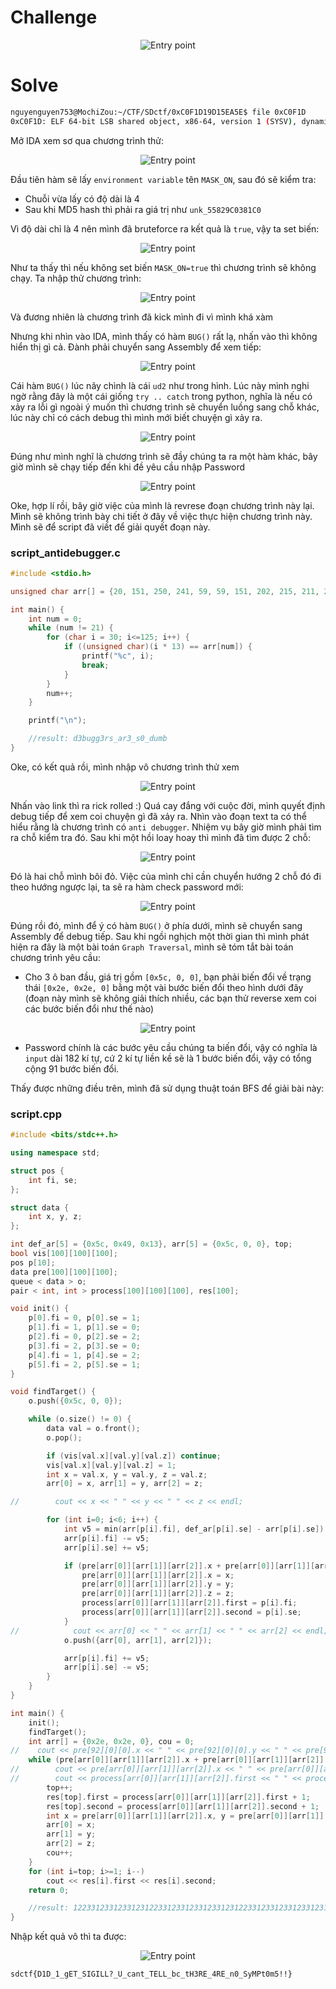 # Challenge

<p align="center">
  <img src="./0xC0F1D_1.png" alt="Entry point"/>
</p>

# Solve

```bash
nguyenguyen753@MochiZou:~/CTF/SDctf/0xC0F1D19D15EA5E$ file 0xC0F1D 
0xC0F1D: ELF 64-bit LSB shared object, x86-64, version 1 (SYSV), dynamically linked, interpreter /lib64/ld-linux-x86-64.so.2, BuildID[sha1]=7f973de2918f3c6fd2df19e4a3b751eba9ecf577, for GNU/Linux 3.2.0, stripped
```

Mở IDA xem sơ qua chương trình thử:

<p align="center">
  <img src="./0xC0F1D_2.png" alt="Entry point"/>
</p>

Đầu tiên hàm sẽ lấy `environment variable` tên `MASK_ON`, sau đó sẽ kiểm tra:
  - Chuỗi vừa lấy có độ dài là 4
  - Sau khi MD5 hash thì phải ra giá trị như `unk_55829C0381C0`

Vì độ dài chỉ là 4 nên mình đã bruteforce ra kết quả là `true`, vậy ta set biến:

<p align="center">
  <img src="./0xC0F1D_3.png" alt="Entry point"/>
</p>

Như ta thấy thì nếu không set biến `MASK_ON=true` thì chương trình sẽ không chạy. Ta nhập thử chương trình:

<p align="center">
  <img src="./0xC0F1D_4.png" alt="Entry point"/>
</p>

Và đương nhiên là chương trình đã kick mình đi vì mình khá xàm

Nhưng khi nhìn vào IDA, mình thấy có hàm `BUG()` rất lạ, nhấn vào thì không hiển thị gì cả. Đành phải chuyển sang Assembly để xem tiếp:

<p align="center">
  <img src="./0xC0F1D_5.png" alt="Entry point"/>
</p>

Cái hàm `BUG()` lúc nãy chình là cái `ud2` như trong hình. Lúc này mình nghi ngờ rằng đây là một cái giống `try .. catch` trong python, nghĩa là nếu có xảy ra lỗi gì ngoài ý muốn thì chương trình sẽ chuyển luồng sang chỗ khác, lúc này chỉ có cách debug thì mình mới biết chuyện gì xảy ra.

<p align="center">
  <img src="./0xC0F1D_6.png" alt="Entry point"/>
</p>

Đúng như mình nghĩ là chương trình sẽ đầy chúng ta ra một hàm khác, bây giờ mình sẽ chạy tiếp đến khi đề yêu cầu nhập Password

<p align="center">
  <img src="./0xC0F1D_7.png" alt="Entry point"/>
</p>

Oke, hợp lí rồi, bây giờ việc của mình là revrese đoạn chương trình này lại. Mình sẽ không trình bày chi tiết ở đây về việc thực hiện chương trình này. Mình sẽ để script đã viết để giải quyết đoạn này.

### script_antidebugger.c
```c
#include <stdio.h>

unsigned char arr[] = {20, 151, 250, 241, 59, 59, 151, 202, 215, 211, 237, 202, 151, 211, 215, 112, 211, 20, 241, 137, 250};

int main() {
	int num = 0;
	while (num != 21) {
		for (char i = 30; i<=125; i++) {
			if ((unsigned char)(i * 13) == arr[num]) {
				printf("%c", i);
				break;
			}
		}
		num++;
	}

	printf("\n");

	//result: d3bugg3rs_ar3_s0_dumb
}
```

Oke, có kết quả rồi, mình nhập vô chương trình thử xem

<p align="center">
  <img src="./0xC0F1D_8.png" alt="Entry point"/>
</p>

Nhấn vào link thì ra rick rolled :)
Quá cay đắng với cuộc đời, mình quyết định debug tiếp để xem coi chuyện gì đã xảy ra. Nhìn vào đoạn text ta có thể hiểu rằng là chương trình có `anti debugger`. Nhiệm vụ bây giờ mình phải tìm ra chỗ kiểm tra đó. Sau khi một hồi loay hoay thì mình đã tìm được 2 chỗ:

<p align="center">
  <img src="./0xC0F1D_9.png" alt="Entry point"/>
</p>

Đó là hai chỗ mình bôi đỏ. Việc của mình chỉ cần chuyển hướng 2 chỗ đó đi theo hướng ngược lại, ta sẽ ra hàm check password mới:

<p align="center">
  <img src="./0xC0F1D_10.png" alt="Entry point"/>
</p>

Đúng rồi đó, mình để ý có hàm `BUG()` ở phía dưới, mình sẽ chuyển sang Assembly để debug tiếp. Sau khi ngồi nghịch một thời gian thì mình phát hiện ra đây là một bài toán `Graph Traversal`, mình sẽ tóm tắt bài toán chương trình yêu cầu:
  - Cho 3 ô ban đầu, giá trị gồm `[0x5c, 0, 0]`, bạn phải biến đổi về trạng thái `[0x2e, 0x2e, 0]` bằng một vài bước biến đổi theo hình dưới đây (đoạn này mình sẽ không giải thích nhiều, các bạn thử reverse xem coi các bước biến đổi như thế nào)

<p align="center">
  <img src="./0xC0F1D_11.png" alt="Entry point"/>
</p>

  - Password chính là các bước yêu cầu chúng ta biến đổi, vậy có nghĩa là `input` dài 182 kí tự, cứ 2 kí tự liền kề sẽ là 1 bước biến đổi, vậy có tổng cộng 91 bước biến đổi.

Thấy được những điều trên, mình đã sử dụng thuật toán BFS để giải bài này:

### script.cpp
```cpp
#include <bits/stdc++.h>

using namespace std;

struct pos {
    int fi, se;
};

struct data {
    int x, y, z;
};

int def_ar[5] = {0x5c, 0x49, 0x13}, arr[5] = {0x5c, 0, 0}, top;
bool vis[100][100][100];
pos p[10];
data pre[100][100][100];
queue < data > o;
pair < int, int > process[100][100][100], res[100];

void init() {
    p[0].fi = 0, p[0].se = 1;
    p[1].fi = 1, p[1].se = 0;
    p[2].fi = 0, p[2].se = 2;
    p[3].fi = 2, p[3].se = 0;
    p[4].fi = 1, p[4].se = 2;
    p[5].fi = 2, p[5].se = 1;
}

void findTarget() {
    o.push({0x5c, 0, 0});

    while (o.size() != 0) {
        data val = o.front();
        o.pop();

        if (vis[val.x][val.y][val.z]) continue;
        vis[val.x][val.y][val.z] = 1;
        int x = val.x, y = val.y, z = val.z;
        arr[0] = x, arr[1] = y, arr[2] = z;

//        cout << x << " " << y << " " << z << endl;

        for (int i=0; i<6; i++) {
            int v5 = min(arr[p[i].fi], def_ar[p[i].se] - arr[p[i].se]);
            arr[p[i].fi] -= v5;
            arr[p[i].se] += v5;

            if (pre[arr[0]][arr[1]][arr[2]].x + pre[arr[0]][arr[1]][arr[2]].y + pre[arr[0]][arr[1]][arr[2]].z == 0 && vis[arr[0]][arr[1]][arr[2]] == 0) {
                pre[arr[0]][arr[1]][arr[2]].x = x;
                pre[arr[0]][arr[1]][arr[2]].y = y;
                pre[arr[0]][arr[1]][arr[2]].z = z;
                process[arr[0]][arr[1]][arr[2]].first = p[i].fi;
                process[arr[0]][arr[1]][arr[2]].second = p[i].se;
            }
//            cout << arr[0] << " " << arr[1] << " " << arr[2] << endl;
            o.push({arr[0], arr[1], arr[2]});

            arr[p[i].fi] += v5;
            arr[p[i].se] -= v5;
        }
    }
}

int main() {
    init();
    findTarget();
    int arr[] = {0x2e, 0x2e, 0}, cou = 0;
//    cout << pre[92][0][0].x << " " << pre[92][0][0].y << " " << pre[92][0][0].z;
    while (pre[arr[0]][arr[1]][arr[2]].x + pre[arr[0]][arr[1]][arr[2]].y + pre[arr[0]][arr[1]][arr[2]].z != 0) {
//        cout << pre[arr[0]][arr[1]][arr[2]].x << " " << pre[arr[0]][arr[1]][arr[2]].y << " " << pre[arr[0]][arr[1]][arr[2]].z << endl;
//        cout << process[arr[0]][arr[1]][arr[2]].first << " " << process[arr[0]][arr[1]][arr[2]].second << endl;
        top++;
        res[top].first = process[arr[0]][arr[1]][arr[2]].first + 1;
        res[top].second = process[arr[0]][arr[1]][arr[2]].second + 1;
        int x = pre[arr[0]][arr[1]][arr[2]].x, y = pre[arr[0]][arr[1]][arr[2]].y, z = pre[arr[0]][arr[1]][arr[2]].z;
        arr[0] = x;
        arr[1] = y;
        arr[2] = z;
        cou++;
    }
    for (int i=top; i>=1; i--)
        cout << res[i].first << res[i].second;
    return 0;

    //result: 12233123312331231223312331233123312312233123312331233123122331233123312331231223312331233123312312233123312331233123122331233123312312233123312331233123122331233123312331231223312331
}
```

Nhập kết quả vô thì ta được:

<p align="center">
  <img src="./0xC0F1D_12.png" alt="Entry point"/>
</p>

`sdctf{D1D_1_gET_SIGILL?_U_cant_TELL_bc_tH3RE_4RE_n0_SyMPt0m5!!}`


